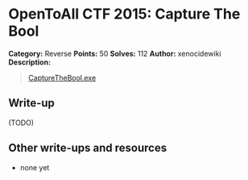 # OpenToAll CTF 2015: Capture The Bool

**Category:** Reverse
**Points:** 50
**Solves:** 112
**Author:** xenocidewiki
**Description:** 

> [CaptureTheBool.exe](CaptureTheBool.exe)

## Write-up

(TODO)

## Other write-ups and resources

* none yet
